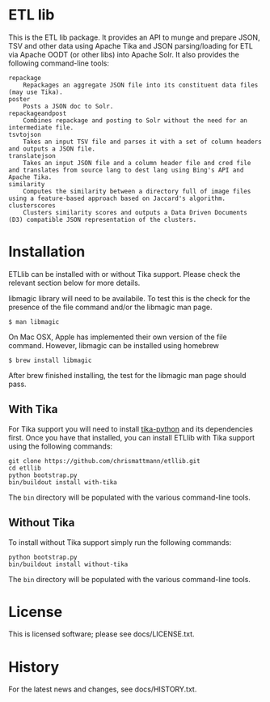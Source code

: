 ETL lib
====

This is the ETL lib package.  It provides an API
to munge and prepare JSON, TSV and other data using Apache Tika and
JSON parsing/loading for ETL via Apache OODT (or other libs)
into Apache Solr.  It also provides the following command-line tools:

```
repackage
    Repackages an aggregate JSON file into its constituent data files (may use Tika).
poster
    Posts a JSON doc to Solr.
repackageandpost
	Combines repackage and posting to Solr without the need for an intermediate file.
tsvtojson
    Takes an input TSV file and parses it with a set of column headers and outputs a JSON file.
translatejson
    Takes an input JSON file and a column header file and cred file and translates from source lang to dest lang using Bing's API and Apache Tika.
similarity
    Computes the similarity between a directory full of image files using a feature-based approach based on Jaccard's algorithm.
clusterscores
    Clusters similarity scores and outputs a Data Driven Documents (D3) compatible JSON representation of the clusters.
```

Installation
====
ETLlib can be installed with or without Tika support. Please check the relevant section below for more details.

libmagic library will need to be availabile. To test this is the check for the presence of the file command and/or the libmagic man page.

```
$ man libmagic
```

On Mac OSX, Apple has implemented their own version of the file command. However, libmagic can be installed using homebrew

```
$ brew install libmagic
```

After brew finished installing, the test for the libmagic man page should pass.



With Tika
---
For Tika support you will need to install [tika-python](https://github.com/chrismattmann/tika-python) and its dependencies first. Once you have that installed, you can install ETLlib with Tika support using the following commands:

```
git clone https://github.com/chrismattmann/etllib.git
cd etllib
python bootstrap.py
bin/buildout install with-tika
```

The `bin` directory will be populated with the various command-line tools.


Without Tika
---
To install without Tika support simply run the following commands:

```
python bootstrap.py
bin/buildout install without-tika
```

The `bin` directory will be populated with the various command-line tools.


License
====
This is licensed software; please see docs/LICENSE.txt.

History
====
For the latest news and changes, see docs/HISTORY.txt.
